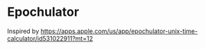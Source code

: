 # Epochulator

Inspired by https://apps.apple.com/us/app/epochulator-unix-time-calculator/id531022911?mt=12
